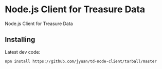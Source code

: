 Node.js Client for Treasure Data
=========

Node.js Client for Treasure Data

Installing
----------

Latest dev code:

    npm install https://github.com/jyuan/td-node-client/tarball/master